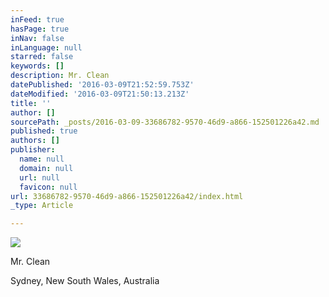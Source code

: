 ```yaml
---
inFeed: true
hasPage: true
inNav: false
inLanguage: null
starred: false
keywords: []
description: Mr. Clean
datePublished: '2016-03-09T21:52:59.753Z'
dateModified: '2016-03-09T21:50:13.213Z'
title: ''
author: []
sourcePath: _posts/2016-03-09-33686782-9570-46d9-a866-152501226a42.md
published: true
authors: []
publisher:
  name: null
  domain: null
  url: null
  favicon: null
url: 33686782-9570-46d9-a866-152501226a42/index.html
_type: Article

---
```

![](https://the-grid-user-content.s3-us-west-2.amazonaws.com/1dd6f3c9-3de7-4e7e-a353-d1e7f17f016f.jpg)

Mr. Clean

Sydney, New South Wales, Australia